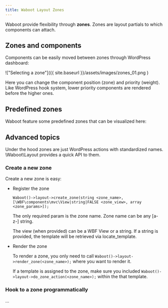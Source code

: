 ```yaml
---
title: Waboot Layout Zones
---
```


Waboot provide flexibility through **zones**. Zones are layout partials to which components can attach. 

## Zones and components

Components can be easily moved between zones through WordPress dashboard:

!["Selecting a zone"]({{ site.baseurl }}/assets/images/zones_01.png )

Here you can change the component position (zone) and priority (weight). Like WordPress hook system, lower priority components are rendered before the higher ones.

## Predefined zones

Waboot feature some predefined zones that can be visualized here:

## Advanced topics

Under the hood zones are just WordPress actions with standardized names. \Waboot\Layout provides a quick API to them.

### Create a new zone

Create a new zone is easy:

- Register the zone  

    ```
    Waboot()->layout->create_zone(string <zone_name>, [\WBF\components\mvc\View|string|FALSE <zone_view>, array <zone_params>]);
    ```
    
    The only required param is the zone name. Zone name can be any [a-z-] string. 
    
    The view (when provided) can be a WBF View or a string. If a string is provided, the template will be retrieved via locate_template.

- Render the zone

    To render a zone, you only need to call `Waboot()->layout->render_zone(<zone_name>);` where you want to render it.
    
    If a template is assigned to the zone, make sure you included `Waboot()->layout->do_zone_action(<zone_name>);` within the that template.

### Hook to a zone programmatically

...


